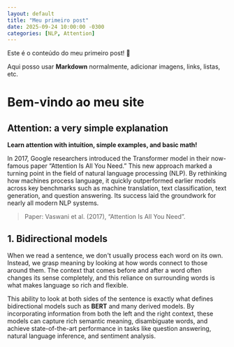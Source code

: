 ```yaml
---
layout: default
title: "Meu primeiro post"
date: 2025-09-24 10:00:00 -0300
categories: [NLP, Attention]
---
```


Este é o conteúdo do meu primeiro post! 🎉

Aqui posso usar **Markdown** normalmente, adicionar imagens, links, listas, etc.

# Bem-vindo ao meu site

## Attention: a very simple explanation
**Learn attention with intuition, simple examples, and basic math!**

In 2017, Google researchers introduced the Transformer model in their now-famous paper
“Attention Is All You Need.” This new approach marked a turning point in the field of
natural language processing (NLP). By rethinking how machines process language, it quickly
outperformed earlier models across key benchmarks such as machine translation, text
classification, text generation, and question answering. Its success laid the groundwork
for nearly all modern NLP systems.

> Paper: Vaswani et al. (2017), “Attention Is All You Need”.

## 1. Bidirectional models
When we read a sentence, we don't usually process each word on its own. Instead, we grasp
meaning by looking at how words connect to those around them. The context that comes before
and after a word often changes its sense completely, and this reliance on surrounding words
is what makes language so rich and flexible.

This ability to look at both sides of the sentence is exactly what defines bidirectional
models such as **BERT** and many derived models. By incorporating information from both the
left and the right context, these models can capture rich semantic meaning, disambiguate
words, and achieve state-of-the-art performance in tasks like question answering, natural
language inference, and sentiment analysis.
